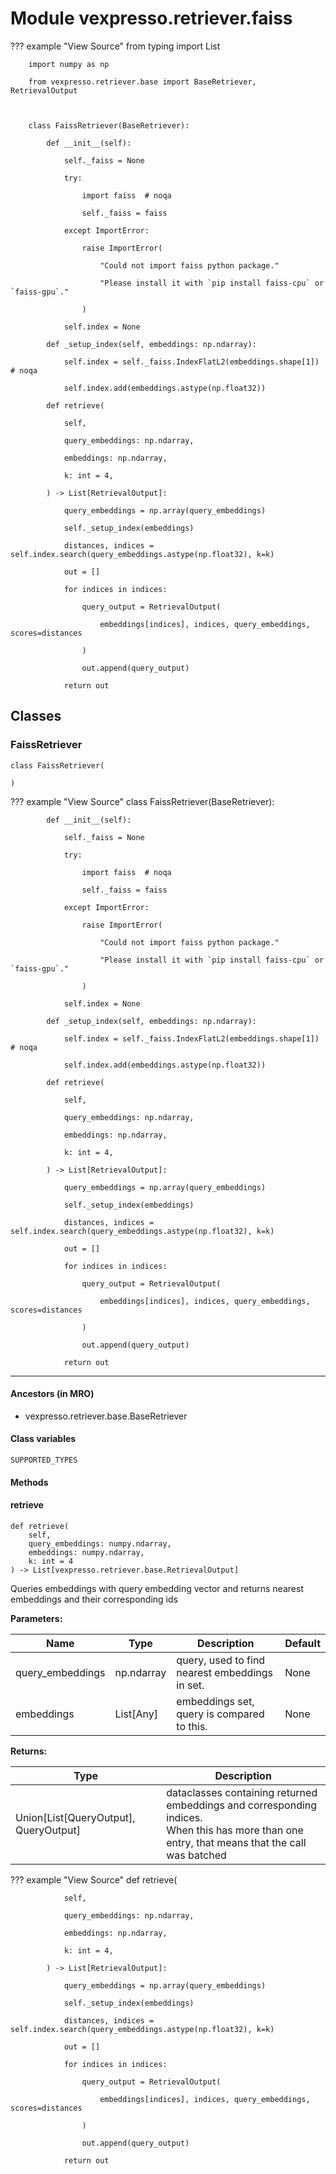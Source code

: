 # Module vexpresso.retriever.faiss

??? example "View Source"
        from typing import List

        import numpy as np

        from vexpresso.retriever.base import BaseRetriever, RetrievalOutput

        

        class FaissRetriever(BaseRetriever):

            def __init__(self):

                self._faiss = None

                try:

                    import faiss  # noqa

                    self._faiss = faiss

                except ImportError:

                    raise ImportError(

                        "Could not import faiss python package."

                        "Please install it with `pip install faiss-cpu` or `faiss-gpu`."

                    )

                self.index = None

            def _setup_index(self, embeddings: np.ndarray):

                self.index = self._faiss.IndexFlatL2(embeddings.shape[1])  # noqa

                self.index.add(embeddings.astype(np.float32))

            def retrieve(

                self,

                query_embeddings: np.ndarray,

                embeddings: np.ndarray,

                k: int = 4,

            ) -> List[RetrievalOutput]:

                query_embeddings = np.array(query_embeddings)

                self._setup_index(embeddings)

                distances, indices = self.index.search(query_embeddings.astype(np.float32), k=k)

                out = []

                for indices in indices:

                    query_output = RetrievalOutput(

                        embeddings[indices], indices, query_embeddings, scores=distances

                    )

                    out.append(query_output)

                return out

## Classes

### FaissRetriever

```python3
class FaissRetriever(
    
)
```

??? example "View Source"
        class FaissRetriever(BaseRetriever):

            def __init__(self):

                self._faiss = None

                try:

                    import faiss  # noqa

                    self._faiss = faiss

                except ImportError:

                    raise ImportError(

                        "Could not import faiss python package."

                        "Please install it with `pip install faiss-cpu` or `faiss-gpu`."

                    )

                self.index = None

            def _setup_index(self, embeddings: np.ndarray):

                self.index = self._faiss.IndexFlatL2(embeddings.shape[1])  # noqa

                self.index.add(embeddings.astype(np.float32))

            def retrieve(

                self,

                query_embeddings: np.ndarray,

                embeddings: np.ndarray,

                k: int = 4,

            ) -> List[RetrievalOutput]:

                query_embeddings = np.array(query_embeddings)

                self._setup_index(embeddings)

                distances, indices = self.index.search(query_embeddings.astype(np.float32), k=k)

                out = []

                for indices in indices:

                    query_output = RetrievalOutput(

                        embeddings[indices], indices, query_embeddings, scores=distances

                    )

                    out.append(query_output)

                return out

------

#### Ancestors (in MRO)

* vexpresso.retriever.base.BaseRetriever

#### Class variables

```python3
SUPPORTED_TYPES
```

#### Methods

    
#### retrieve

```python3
def retrieve(
    self,
    query_embeddings: numpy.ndarray,
    embeddings: numpy.ndarray,
    k: int = 4
) -> List[vexpresso.retriever.base.RetrievalOutput]
```

Queries embeddings with query embedding vector and returns nearest embeddings and their corresponding ids

**Parameters:**

| Name | Type | Description | Default |
|---|---|---|---|
| query_embeddings | np.ndarray | query, used to find nearest embeddings in set. | None |
| embeddings | List[Any] | embeddings set, query is compared to this. | None |

**Returns:**

| Type | Description |
|---|---|
| Union[List[QueryOutput], QueryOutput] | dataclasses containing returned embeddings and corresponding indices.<br>When this has more than one entry, that means that the call was batched |

??? example "View Source"
            def retrieve(

                self,

                query_embeddings: np.ndarray,

                embeddings: np.ndarray,

                k: int = 4,

            ) -> List[RetrievalOutput]:

                query_embeddings = np.array(query_embeddings)

                self._setup_index(embeddings)

                distances, indices = self.index.search(query_embeddings.astype(np.float32), k=k)

                out = []

                for indices in indices:

                    query_output = RetrievalOutput(

                        embeddings[indices], indices, query_embeddings, scores=distances

                    )

                    out.append(query_output)

                return out